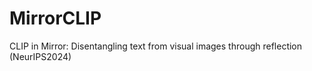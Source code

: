 # MirrorCLIP
CLIP in Mirror: Disentangling text from visual images through reflection (NeurIPS2024)
